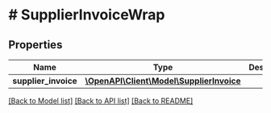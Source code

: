 # # SupplierInvoiceWrap

## Properties

Name | Type | Description | Notes
------------ | ------------- | ------------- | -------------
**supplier_invoice** | [**\OpenAPI\Client\Model\SupplierInvoice**](SupplierInvoice.md) |  | [optional]

[[Back to Model list]](../../README.md#models) [[Back to API list]](../../README.md#endpoints) [[Back to README]](../../README.md)
